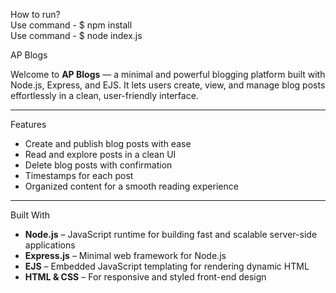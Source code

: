 How to run?  
Use command - $ npm install  
Use command - $ node index.js  


AP Blogs

Welcome to **AP Blogs** — a minimal and powerful blogging platform built with Node.js, Express, and EJS. It lets users create, view, and manage blog posts effortlessly in a clean, user-friendly interface.

---

Features

-  Create and publish blog posts with ease  
-  Read and explore posts in a clean UI  
-  Delete blog posts with confirmation  
-  Timestamps for each post  
-  Organized content for a smooth reading experience  

---

Built With

- **Node.js** – JavaScript runtime for building fast and scalable server-side applications  
- **Express.js** – Minimal web framework for Node.js  
- **EJS** – Embedded JavaScript templating for rendering dynamic HTML  
- **HTML & CSS** – For responsive and styled front-end design
